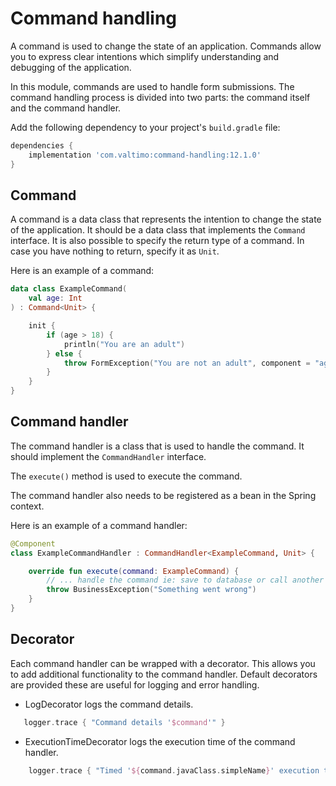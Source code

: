 # Command handling

A command is used to change the state of an application. Commands allow you to express clear intentions which simplify understanding and debugging of the application.

In this module, commands are used to handle form submissions. The command handling process is divided into two parts: the command itself and the command handler.

Add the following dependency to your project's `build.gradle` file:

```gradle
dependencies {
    implementation 'com.valtimo:command-handling:12.1.0'
}
```

## Command
A command is a data class that represents the intention to change the state of the application. It should be a data class that implements the `Command` interface.
It is also possible to specify the return type of a command. In case you have nothing to return, specify it as `Unit`.

Here is an example of a command:
```kotlin
data class ExampleCommand(
    val age: Int
) : Command<Unit> {

    init {
        if (age > 18) {
            println("You are an adult")
        } else {
            throw FormException("You are not an adult", component = "age")
        }
    }
}
```

## Command handler
The command handler is a class that is used to handle the command. It should implement the `CommandHandler` interface.

The `execute()` method is used to execute the command.

The command handler also needs to be registered as a bean in the Spring context.

Here is an example of a command handler:
```kotlin
@Component
class ExampleCommandHandler : CommandHandler<ExampleCommand, Unit> {

    override fun execute(command: ExampleCommand) {
        // ... handle the command ie: save to database or call another service
        throw BusinessException("Something went wrong")
    }
}
```

## Decorator

Each command handler can be wrapped with a decorator. This allows you to add additional functionality to the command handler.
Default decorators are provided these are useful for logging and error handling.
- LogDecorator logs the command details.
```kotlin
   logger.trace { "Command details '$command'" }
```
- ExecutionTimeDecorator logs the execution time of the command handler.
```kotlin
    logger.trace { "Timed '${command.javaClass.simpleName}' execution time = '$totalTime' in milliseconds" }
```
